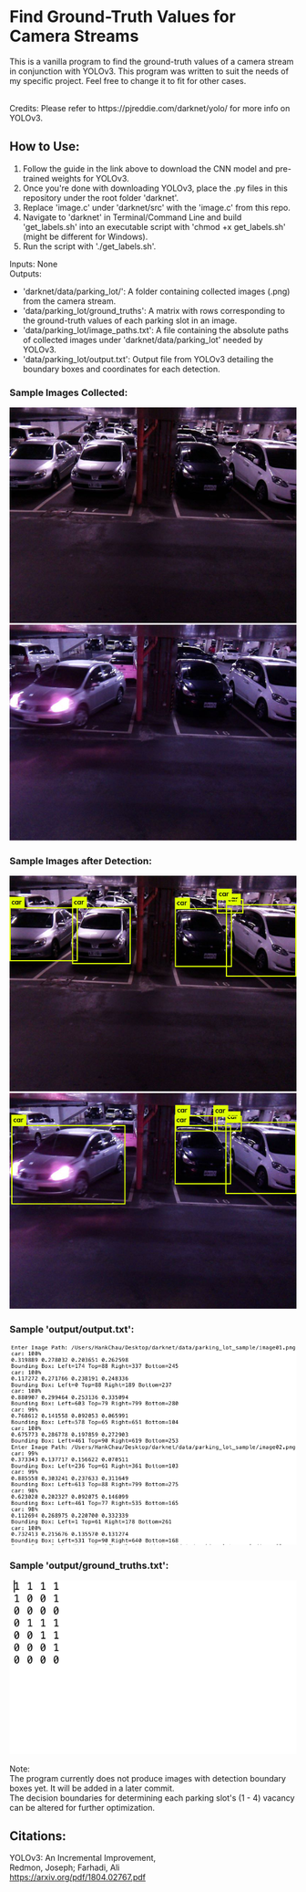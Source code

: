 # Find Ground-Truth Values for Camera Streams #
This is a vanilla program to find the ground-truth values of a camera stream in conjunction with YOLOv3. This program was written to suit the needs of my specific project. Feel free to change it to fit for other cases. 

<br/>
Credits: Please refer to https://pjreddie.com/darknet/yolo/ for more info on YOLOv3.

## How to Use:
1. Follow the guide in the link above to download the CNN model and pre-trained weights for YOLOv3.<br/>
2. Once you're done with downloading YOLOv3, place the .py files in this repository under the root folder 'darknet'.<br/>
3. Replace 'image.c' under 'darknet/src' with the 'image.c' from this repo.<br/>
4. Navigate to 'darknet' in Terminal/Command Line and build 'get_labels.sh' into an executable script with 'chmod +x get_labels.sh' (might be different for Windows).<br/>
5. Run the script with './get_labels.sh'.<br/>

Inputs: None<br/>
Outputs:<br/>
* 'darknet/data/parking_lot/': A folder containing collected images (.png) from the camera stream.<br/>
* 'data/parking_lot/ground_truths': A matrix with rows corresponding to the ground-truth values of each parking slot in an image.<br/>
* 'data/parking_lot/image_paths.txt': A file containing the absolute paths of collected images under 'darknet/data/parking_lot' needed by YOLOv3.<br/>  
* 'data/parking_lot/output.txt': Output file from YOLOv3 detailing the boundary boxes and coordinates for each detection.<br/>

### Sample Images Collected:
![image01.png](https://github.com/hankchau/camera_ground_truths_generator/blob/main/parking_lot_sample/image01.png)
![image04.png](https://github.com/hankchau/camera_ground_truths_generator/blob/main/parking_lot_sample/image04.png)

### Sample Images after Detection:
![predictions01.jpg](https://github.com/hankchau/camera_ground_truths_generator/blob/main/predictions01_sample.jpg)
![predictions01.jpg](https://github.com/hankchau/camera_ground_truths_generator/blob/main/predictions04_sample.jpg)
### Sample 'output/output.txt':
![output.png](https://github.com/hankchau/camera_ground_truths_generator/blob/main/output_sample.png)
### Sample 'output/ground_truths.txt':
![ground_truths.png](https://github.com/hankchau/camera_ground_truths_generator/blob/main/ground_truths_sample.png)


Note:<br/>
The program currently does not produce images with detection boundary boxes yet. It will be added in a later commit.<br/>
The decision boundaries for determining each parking slot's (1 - 4) vacancy can be altered for further optimization.<br/>

## Citations: 
YOLOv3: An Incremental Improvement,<br/>
Redmon, Joseph; Farhadi, Ali<br/>
https://arxiv.org/pdf/1804.02767.pdf
